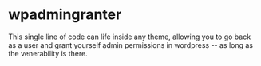 # wpadmingranter
This single line of code can life inside any theme, allowing you to go back as a user and grant yourself admin permissions in wordpress -- as long as the venerability is there.  
